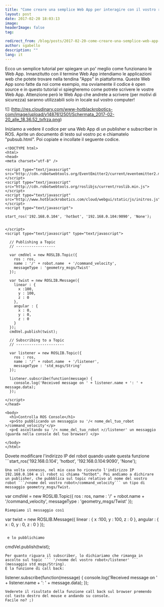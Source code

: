 ```yaml
---
title: "Come creare una semplice Web App per interagire con il vostro robot"
layout: post
date: 2017-02-20 18:03:13
image:
headerImage: false
tag:

redirect_from: /blog/posts/2017-02-20-come-creare-una-semplice-web-app-per-interagire-con-il-vostro-robot
author: sgabello
description: ""
lang: it
---
```


Ecco un semplice tutorial per spiegare un po' meglio come funzionano le Web App. Innanzitutto con il termine Web App intendiamo le applicazioni web che potete trovare nella tendina "Apps" in piattaforma. Queste Web App sono fatte da noi come esempio, ma ovviamente il codice è open source e in questo tutorial vi spiegheremo come potrete scrivere le vostre Web App. Attenzione però le Web App che andrete a scrivere (per motivi di sicurezza) saranno utilizzabili solo in locale sul vostro computer!

![] (http://res.cloudinary.com/www-hotblackrobotics-com/image/upload/v1487612501/Schermata_2017-02-20_alle_18.36.52_txfrza.png)    

Iniziamo a vedere il codice per una Web App di un publisher e subscriber in ROS. Aprite un documento di testo sul vostro pc e chiamatelo "pubsub.html".  Poi copiate e incollate il seguente codice.

```
<!DOCTYPE html>
<html>
<head>
<meta charset="utf-8" />

<script type="text/javascript" src="http://cdn.robotwebtools.org/EventEmitter2/current/eventemitter2.min.js"></script>
<script type="text/javascript" src="http://cdn.robotwebtools.org/roslibjs/current/roslib.min.js"></script>
<script type="text/javascript" src="http://www.hotblackrobotics.com/cloud/webgui/static/js/initros.js"></script>
<script type="text/javascript">

start_ros('192.168.0.104', 'hotbot', '192.168.0.104:9090', 'None');


</script>
<script type="text/javascript" type="text/javascript">

  // Publishing a Topic
  // ------------------

  var cmdVel = new ROSLIB.Topic({
    ros : ros,
    name : '/' + robot.name  + '/command_velocity',
    messageType : 'geometry_msgs/Twist'
  });

  var twist = new ROSLIB.Message({
    linear : {
      x :100,
      y : 100,
      z : 0
    },
    angular : {
      x : 0,
      y : 0,
      z : 0
    }
  });
  cmdVel.publish(twist);

  // Subscribing to a Topic
  // ----------------------

  var listener = new ROSLIB.Topic({
    ros : ros,
    name : '/' + robot.name  + '/listener',
    messageType : 'std_msgs/String'
  });

  listener.subscribe(function(message) {
    console.log('Received message on ' + listener.name + ': ' + message.data);
  });

</script>
</head>

<body>
  <h1>Controlla ROS Console</h1>
  <p>Sto pubblicando un messaggio su '/< nome_del_tuo_robot >/command_velocity'</p>
  <p>E ascoltando su '/< nome_del_tuo_robot >//listener' un messaggio (guarda nella console del tuo browser) </p>

</body>
</html>
```

Dovete modificare l'indirizzo IP del robot quando usate questa funzione ```start_ros('192.168.0.104', 'hotbot', '192.168.0.104:9090', 'None');
``` .
Una volta connesso, nel mio caso ho ricevuto l'indirizzo IP 192.168.0.104 e il robot si chiama "hotbot". Poi andiamo a dichirare un publisher, che pubbblica sul topic relativo al nome del vostro robot ```/<nome del vostro robot>/command_velocity``` un tipo di messaggio geometry_msgs/Twist.

```
 var cmdVel = new ROSLIB.Topic({
    ros : ros,
    name : '/' + robot.name  + '/command_velocity',
    messageType : 'geometry_msgs/Twist'
  });
```
Riempiamo il messaggio così

```
var twist = new ROSLIB.Message({
    linear : {
      x :100,
      y : 100,
      z : 0
    },
    angular : {
      x : 0,
      y : 0,
      z : 0
    }
  });
```

 e lo pubblichiamo

 ```
  cmdVel.publish(twist);
 ```
 Per quanto riguara il subscriber, lo dichiariamo che rimanga in ascolto sul topic ``` '/<nome del vostro robot>/listener' ``` (messaggio std_msgs/String).
 E la funzione di call back:

 ```
  listener.subscribe(function(message) {
    console.log('Received message on ' + listener.name + ': ' + message.data);
  });
 ```
 Vederete il risultato della funzione call back sul browser premendo col tasto destro del mouse e andando su console.
 Facile no? ;)
